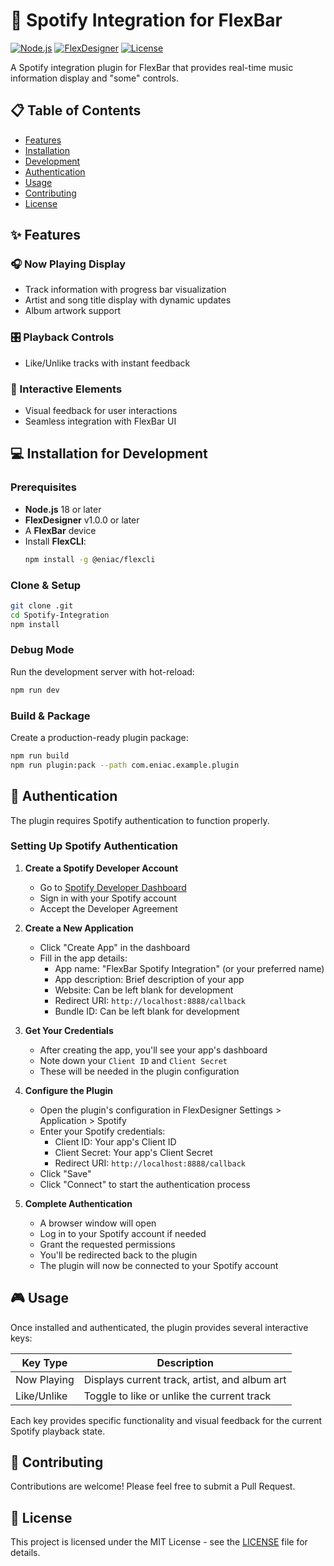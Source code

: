 # 🎵 Spotify Integration for FlexBar

[![Node.js](https://img.shields.io/badge/Node.js-18%2B-brightgreen)](https://nodejs.org/)
[![FlexDesigner](https://img.shields.io/badge/FlexDesigner-v1.0.0%2B-blue)](https://flexbar.dev)
[![License](https://img.shields.io/badge/License-MIT-yellow.svg)](LICENSE)

A Spotify integration plugin for FlexBar that provides real-time music information display and "some" controls.



## 📋 Table of Contents

- [Features](#features)
- [Installation](#installation)
- [Development](#development)
- [Authentication](#authentication)
- [Usage](#usage)
- [Contributing](#contributing)
- [License](#license)

## ✨ Features

### 🎧 Now Playing Display
- Track information with progress bar visualization
- Artist and song title display with dynamic updates
- Album artwork support

### 🎛️ Playback Controls
- Like/Unlike tracks with instant feedback

### 💫 Interactive Elements
- Visual feedback for user interactions
- Seamless integration with FlexBar UI

## 💻 Installation for Development

### Prerequisites

- **Node.js** 18 or later  
- **FlexDesigner** v1.0.0 or later  
- A **FlexBar** device 
- Install **FlexCLI**:
  ```bash
  npm install -g @eniac/flexcli
  ```

### Clone & Setup

```bash
git clone .git
cd Spotify-Integration
npm install
```


### Debug Mode
Run the development server with hot-reload:
```bash
npm run dev
```

### Build & Package
Create a production-ready plugin package:
```bash
npm run build
npm run plugin:pack --path com.eniac.example.plugin
```

## 🔐 Authentication

The plugin requires Spotify authentication to function properly.

### Setting Up Spotify Authentication

1. **Create a Spotify Developer Account**
   - Go to [Spotify Developer Dashboard](https://developer.spotify.com/dashboard)
   - Sign in with your Spotify account
   - Accept the Developer Agreement

2. **Create a New Application**
   - Click "Create App" in the dashboard
   - Fill in the app details:
     - App name: "FlexBar Spotify Integration" (or your preferred name)
     - App description: Brief description of your app
     - Website: Can be left blank for development
     - Redirect URI: `http://localhost:8888/callback`
     - Bundle ID: Can be left blank for development

3. **Get Your Credentials**
   - After creating the app, you'll see your app's dashboard
   - Note down your `Client ID` and `Client Secret`
   - These will be needed in the plugin configuration

4. **Configure the Plugin**
   - Open the plugin's configuration in FlexDesigner Settings > Application > Spotify
   - Enter your Spotify credentials:
     - Client ID: Your app's Client ID
     - Client Secret: Your app's Client Secret
     - Redirect URI: `http://localhost:8888/callback`
   - Click "Save"
   - Click "Connect" to start the authentication process

5. **Complete Authentication**
   - A browser window will open
   - Log in to your Spotify account if needed
   - Grant the requested permissions
   - You'll be redirected back to the plugin
   - The plugin will now be connected to your Spotify account

## 🎮 Usage

Once installed and authenticated, the plugin provides several interactive keys:

| Key Type | Description |
|----------|-------------|
| Now Playing | Displays current track, artist, and album art |
| Like/Unlike | Toggle to like or unlike the current track |

Each key provides specific functionality and visual feedback for the current Spotify playback state.

## 👥 Contributing

Contributions are welcome! Please feel free to submit a Pull Request.

## 📄 License

This project is licensed under the MIT License - see the [LICENSE](LICENSE) file for details.
